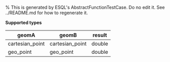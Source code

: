 % This is generated by ESQL's AbstractFunctionTestCase. Do no edit it. See ../README.md for how to regenerate it.

**Supported types**

| geomA | geomB | result |
| --- | --- | --- |
| cartesian_point | cartesian_point | double |
| geo_point | geo_point | double |

